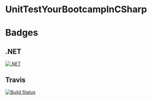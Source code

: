 # UnitTestYourBootcampInCSharp

# Badges
## .NET
[![.NET](https://github.com/mxaba/bootcamp-csharp-functions-tests/actions/workflows/dotnet.yml/badge.svg)](https://github.com/mxaba/bootcamp-csharp-functions-tests/actions/workflows/dotnet.yml)

## Travis
[![Build Status](https://travis-ci.com/mxaba/bootcamp-csharp-functions-tests.svg?branch=master)](https://travis-ci.com/mxaba/bootcamp-csharp-functions-tests)
